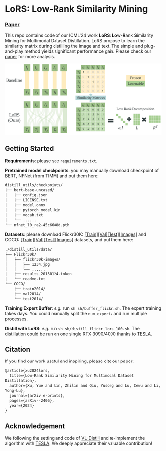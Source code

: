 # LoRS: Low-Rank Similarity Mining

### [Paper](http://arxiv.org/abs/2406.03793)

This repo contains code of our ICML'24 work **LoRS**: **Lo**w-**R**ank **S**imilarity Mining for Multimodal Dataset Distillation. LoRS propose to learn the similarity matrix during distilling the image and text. The simple and plug-and-play method yields significant performance gain. Please check our [paper](http://arxiv.org/abs/2406.03793) for more analysis.


![Method](images/method.png)


## Getting Started

**Requirements**: please see `requirements.txt`.

**Pretrained model checkpoints**: you may manually download checkpoint of BERT, NFNet (from TIMM) and put them here:

```
distill_utils/checkpoints/
├── bert-base-uncased/
│   ├── config.json
│   ├── LICENSE.txt
│   ├── model.onnx
│   ├── pytorch_model.bin
│   ├── vocab.txt
│   └── ......
└── nfnet_l0_ra2-45c6688d.pth
```

**Datasets**: please download Flickr30K: [[Train]](https://storage.googleapis.com/sfr-vision-language-research/datasets/flickr30k_train.json)[[Val]](https://storage.googleapis.com/sfr-vision-language-research/datasets/flickr30k_val.json)[[Test]](https://storage.googleapis.com/sfr-vision-language-research/datasets/flickr30k_test.json)[[Images]](https://www.kaggle.com/datasets/hsankesara/flickr-image-dataset) and COCO: [[Train]](https://storage.googleapis.com/sfr-vision-language-research/datasets/coco_karpathy_train.json)[[Val]](https://storage.googleapis.com/sfr-vision-language-research/datasets/coco_karpathy_val.json)[[Test]](https://storage.googleapis.com/sfr-vision-language-research/datasets/coco_karpathy_test.json)[[Images]](https://cocodataset.org/#download) datasets, and put them here:

```
./distill_utils/data/
├── Flickr30k/
│   ├── flickr30k-images/
│   │   ├── 1234.jpg
│   │   └── ......
│   ├── results_20130124.token
│   └── readme.txt
└── COCO/
    ├── train2014/
    ├── val2014/
    └── test2014/
```



**Training Expert Buffer**: *e.g.* run `sh sh/buffer_flickr.sh`. The expert training takes days. You could manually split the `num_experts` and run multiple processes.

**Distill with LoRS**: *e.g.* run `sh sh/distill_flickr_lors_100.sh`. The distillation could be run on one single RTX 3090/4090 thanks to [TESLA](https://github.com/justincui03/tesla).



## Citation

If you find our work useful and inspiring, please cite our paper:
```
@article{xu2024lors,
  title={Low-Rank Similarity Mining for Multimodal Dataset Distillation},
  author={Xu, Yue and Lin, Zhilin and Qiu, Yusong and Lu, Cewu and Li, Yong-Lu},
  journal={arXiv e-prints},
  pages={arXiv--2406},
  year={2024}
}
```




## Acknowledgement

We following the setting and code of [VL-Distill](https://github.com/princetonvisualai/multimodal_dataset_distillation) and re-implement the algorithm with [TESLA](https://github.com/justincui03/tesla). We deeply appreciate their valuable contribution!
